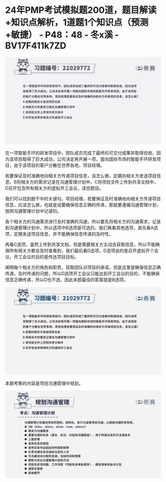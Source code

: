 # 24年PMP考试模拟题200道，题目解读+知识点解析，1道题1个知识点（预测+敏捷） - P48：48 - 冬x溪 - BV17F411k7ZD

![](img/2313f49959c94eb1a0e83173fa953f6b_0.png)

在一项智能手环的研发项目中，团队成员完成了最终的可交付成果并取得验收，因为该项目取得了巨大成功，公司决定再开展一项，面向国际市场的智能手环研发项目，由于该项目的客户分散在世界各地，项目经理。

若要保证及时准确地向相关方传递项目信息，该怎么做，定期向相关方发送项目信息，B将相关方的需求记录在沟通管理计划中，C将项目文件上传到共享文档中，D召开包含所有相关方的虚拟开工会议，读完题目。

我们可以找到题干中的关键句，项目经理，若要保证及时准确地向相关方传递项目信息，应该怎么做，也就是说要确保信息正确的传递，那就要遵循沟通管理计划，按照沟通管理计划中记录的。

各个相关方的沟通需求进行及时准确的沟通，所以要先将相关方的沟通需求，记录到沟通管理计划中，所以选项中B选项是可选的，我们再看其他选项，首先看A选项，定期发送项目信息，并不能确保信息传递的及时性。

再看C选项，虽然上传到共享文档，但是需要相关方主动去获取信息，所以不能确保所有相关方都会及时查看到，我们最后看D选项，D选项说的是召开虚拟开个会议，开工会议的目的是传达项目目标。

阐明每个相关方的角色和职责，获取团队对项目的承诺，但是这里是确保信息正确传递，及时传递的问题，所以D选项开工会议只能达到开工会议的目的，不能确保信息正确传递，所以D也不选，因此本题最佳的答案就是B选项。



![](img/2313f49959c94eb1a0e83173fa953f6b_2.png)

本题考察的内容是项目沟通管理中规划。

![](img/2313f49959c94eb1a0e83173fa953f6b_4.png)